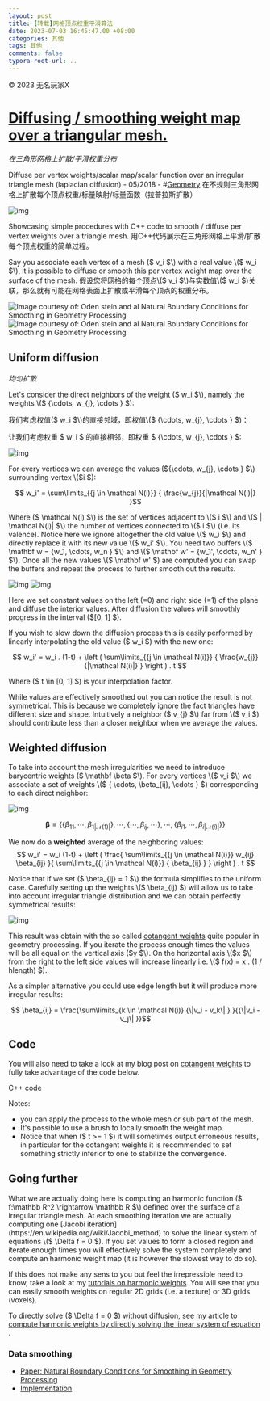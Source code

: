 ```yaml
---
layout: post
title: [转载]网格顶点权重平滑算法
date: 2023-07-03 16:45:47.00 +08:00
categories: 其他
tags: 其他
comments: false
typora-root-url: ..
---
```


© 2023 无名玩家X

# [Diffusing / smoothing weight map over a triangular mesh.](http://rodolphe-vaillant.fr/entry/91/diffusing-smoothing-weight-map-over-a-triangular-mesh)

*在三角形网格上扩散/平滑权重分布*

Diffuse per vertex weights/scalar map/scalar function over an irregular triangle mesh (laplacian diffusion) - 05/2018 - #[Geometry](http://rodolphe-vaillant.fr/category/geometry)
在不规则三角形网格上扩散每个顶点权重/标量映射/标量函数（拉普拉斯扩散）



![img](./assets-images/2023-07-03-其他-[转载]网格顶点权重平滑算法-imgs/harmonic_weights_banner_small.png)



Showcasing simple procedures with C++ code to smooth / diffuse per vertex weights over a triangle mesh.
用C++代码展示在三角形网格上平滑/扩散每个顶点权重的简单过程。

Say you associate each vertex of a mesh \($ v_i $\) with a real value \($ w_i $\), it is possible to diffuse or smooth this per vertex weight map over the surface of the mesh.
假设您将网格的每个顶点\($ v_i $\)与实数值\($ w_i $\)关联，那么就有可能在网格表面上扩散或平滑每个顶点的权重分布。


![Image courtesy of: Oden stein and al Natural Boundary Conditions for Smoothing in Geometry Processing](./assets-images/2023-07-03-其他-[转载]网格顶点权重平滑算法-imgs/noisy_hemisphere_oden_stein_and_al_natural_boundary_conditions.png) ![Image courtesy of: Oden stein and al Natural Boundary Conditions for Smoothing in Geometry Processing](./assets-images/2023-07-03-其他-[转载]网格顶点权重平滑算法-imgs/smooth_hemisphere_oden_stein_and_al_natural_boundary_conditions.png)

## Uniform diffusion

*均匀扩散*

Let's consider the direct neighbors of the weight \($ w_i $\), namely the weights \($ \{\cdots, w_{j}, \cdots \} $\):

我们考虑权值\($ w_i $\)的直接邻域，即权值\($ \{\cdots, w_{j}, \cdots \} $\)：

让我们考虑权重 $ w_i $ 的直接相邻，即权重 $ \{\cdots, w_{j}, \cdots \} $:

![img](./assets-images/2023-07-03-其他-[转载]网格顶点权重平滑算法-imgs/weight_w_1.png)

For every vertices we can average the values \($\{\cdots, w_{j}, \cdots \} $\) surrounding vertex \($i $\):



$$ w_i' = \sum\limits_{{j \in \mathcal N(i)}} { \frac{w_{j}}{|\mathcal N(i)|} }$$

Where \($ \mathcal N(i) $\) is the set of vertices adjacent to \($ i $\) and \($ | \mathcal N(i)| $\) the number of vertices connected to \($ i $\) (i.e. its valence). Notice here we ignore altogether the old value \($ w_i $\) and directly replace it with its new value \($ w_i' $\). You need two buffers \($ \mathbf w = \{w_1, \cdots, w_n \} $\) and \($ \mathbf w' = \{w_1', \cdots, w_n' \} $\). Once all the new values \($ \mathbf w' $\) are computed you can swap the buffers and repeat the process to further smooth out the results.

![img](./assets-images/2023-07-03-其他-[转载]网格顶点权重平滑算法-imgs/weigh_init.png) ![img](./assets-images/2023-07-03-其他-[转载]网格顶点权重平滑算法-imgs/weight_map_uniform_diffusion.png)

Here we set constant values on the left (=0) and right side (=1) of the plane and diffuse the interior values. After diffusion the values will smoothly progress in the interval \($[0, 1] $\).

If you wish to slow down the diffusion process this is easily performed by linearly interpolating the old value \($ w_i $\) with the new one:

$$ w_i' = w_i . (1-t) + \left ( \sum\limits_{{j \in \mathcal N(i)}} { \frac{w_{j}}{|\mathcal N(i)|} } \right ) . t $$

Where \($ t \in [0, 1] $\) is your interpolation factor.

While values are effectively smoothed out you can notice the result is not symmetrical. This is because we completely ignore the fact triangles have different size and shape. Intuitively a neighbor \($ v_{j} $\) far from \($ v_i $\) should contribute less than a closer neighbor when we average the values.

## Weighted diffusion

To take into account the mesh irregularities we need to introduce barycentric weights \($ \mathbf \beta $\). For every vertices \($ v_i $\) we associate a set of weights \($ \{ \cdots, \beta_{ij}, \cdots \} $\) corresponding to each direct neighbor:

![img](./assets-images/2023-07-03-其他-[转载]网格顶点权重平滑算法-imgs/weight_b.png)

$$ \mathbf{ \beta }= \left \{ \{ \beta_{1 1}, \cdots, \beta_{1 |\mathcal N(1)| } \}, \cdots,\{ \cdots, \beta_{ij},\cdots\} , \cdots, \{ \beta_{i 1}, \cdots, \beta_{i |\mathcal N(i)| } \} \right \}$$

We now do a **weighted** average of the neighboring values:
$$
w_i' = w_i (1-t) + \left ( \frac{ \sum\limits_{{j \in \mathcal N(i)}} w_{ij} \beta_{ij} }{ \sum\limits_{{j \in \mathcal N(i)}} { \beta_{ij} } } \right ) . t
$$

Notice that if we set \($ \beta_{ij} = 1 $\) the formula simplifies to the uniform case. Carefully setting up the weights \($ \beta_{ij} $\) will allow us to take into account irregular triangle distribution and we can obtain perfectly symmetrical results:

![img](./assets-images/2023-07-03-其他-[转载]网格顶点权重平滑算法-imgs/weigh_diffusion_cotan_weights.png)

This result was obtain with the so called [cotangent weights](http://rodolphe-vaillant.fr/?e=69) quite popular in geometry processing. If you iterate the process enough times the values will be all equal on the vertical axis \($y $\). On the horizontal axis \($x $\) from the right to the left side values will increase linearly i.e. \($ f(x) = x . (1 / hlength) $\).

As a simpler alternative you could use edge length but it will produce more irregular results:

$$ \beta_{ij} = \frac{\sum\limits_{k \in \mathcal N(i)} {\|v_i - v_k\| } }{{\|v_i - v_j\| }}$$

## Code

You will also need to take a look at my blog post on [cotangent weights](http://rodolphe-vaillant.fr/?e=69) to fully take advantage of the code below.

C++ code

Notes:

- you can apply the process to the whole mesh or sub part of the mesh.
- It's possible to use a brush to locally smooth the weight map.
- Notice that when \($ t >= 1 $\) it will sometimes output erroneous results, in particular for the cotangent weights it is recommended to set something strictly inferior to one to stabilize the convergence.

## Going further

What we are actually doing here is computing an harmonic function \($ f:\mathbb R^2 \rightarrow \mathbb R  $\) defined over the surface of a irregular triangle mesh. At each smoothing iteration we are actually computing one [Jacobi iteration](https://en.wikipedia.org/wiki/Jacobi_method) to solve the linear system of equations \($ \Delta f = 0 $\). If you set values to form a closed region and iterate enough times you will effectively solve the system completely and compute an harmonic weight map (it is however the slowest way to do so).

If this does not make any sens to you but feel the irrepressible need to know, take a look at my [tutorials on harmonic weights](http://rodolphe-vaillant.fr/?e=40). You will see that you can easily smooth weights on regular 2D grids (i.e. a texture) or 3D grids (voxels).

To directly solve \($ \Delta f = 0 $\) without diffusion, see my article to [compute harmonic weights by directly solving the linear system of equation ](http://rodolphe-vaillant.fr/?e=20).

### Data smoothing

- [Paper: Natural Boundary Conditions for Smoothing in Geometry Processing](https://arxiv.org/pdf/1707.04348.pdf)
- [Implementation](http://libigl.github.io/libigl/tutorial/tutorial.html#datasmoothing)